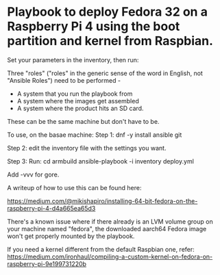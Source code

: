 # Playbook to deploy Fedora 32 on a Raspberry Pi 4 using the boot partition and kernel from Raspbian. 

Set your parameters in the inventory, then run:

Three "roles" ("roles" in the generic sense of the word in English, not "Ansible Roles") need to be performed - 
* A system that you run the playbook from
* A system where the images get assembled
* A system where the product hits an SD card.

These can be the same machine but don't have to be. 

To use, on the basae machine:
Step 1:
dnf -y install ansible git 

Step 2: edit the inventory file with the settings you want. 

Step 3: Run:
cd armbuild
ansible-playbook -i inventory deploy.yml

Add -vvv for gore. 

A writeup of how to use this can be found here:

https://medium.com/@mikishapiro/installing-64-bit-fedora-on-the-raspberry-pi-4-d4a665ea65d3

There's a known issue where if there already is an LVM volume group on your machine named "fedora", the downloaded aarch64 Fedora image won't get properly mounted by the playbook. 

If you need a kernel different from the default Raspbian one, refer:
https://medium.com/ironhaul/compiling-a-custom-kernel-on-fedora-on-raspberry-pi-9e199731220b
